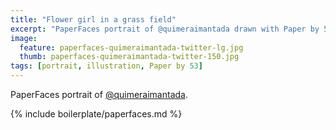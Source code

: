 ```yaml
---
title: "Flower girl in a grass field"
excerpt: "PaperFaces portrait of @quimeraimantada drawn with Paper by 53 on an iPad."
image: 
  feature: paperfaces-quimeraimantada-twitter-lg.jpg
  thumb: paperfaces-quimeraimantada-twitter-150.jpg
tags: [portrait, illustration, Paper by 53]
---
```


PaperFaces portrait of [@quimeraimantada](http://twitter.com/quimeraimantada).

{% include boilerplate/paperfaces.md %}